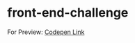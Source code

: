 # front-end-challenge

For Preview: [Codepen Link](https://codepen.io/uygaraydin/project/editor/XYxmeE)
